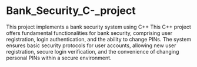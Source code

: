 # Bank_Security_C-_project
This project implements a bank security system using C++
This C++ project offers fundamental functionalities for bank security, comprising user registration, login authentication, and the ability to change PINs. The system ensures basic security protocols for user accounts, allowing new user registration, secure login verification, and the convenience of changing personal PINs within a secure environment.
